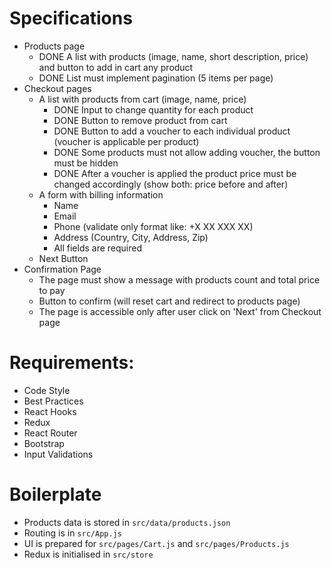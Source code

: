 # Specifications

- Products page
  - DONE A list with products (image, name, short description, price) and button to add in cart any product
  - DONE List must implement pagination (5 items per page)
- Checkout pages
  - A list with products from cart (image, name, price)
    - DONE Input to change quantity for each product
    - DONE Button to remove product from cart
    - DONE Button to add a voucher to each individual product (voucher is applicable per product)
    - DONE Some products must not allow adding voucher, the button must be hidden
    - DONE After a voucher is applied the product price must be changed accordingly (show both: price before and after)
  * A form with billing information
    - Name
    - Email
    - Phone (validate only format like: +X XX XXX XX)
    - Address (Country, City, Address, Zip)
    - All fields are required
  * Next Button
- Confirmation Page
  - The page must show a message with products count and total price to pay
  - Button to confirm (will reset cart and redirect to products page)
  - The page is accessible only after user click on 'Next' from Checkout page

# Requirements:

- Code Style
- Best Practices
- React Hooks
- Redux
- React Router
- Bootstrap
- Input Validations

# Boilerplate

- Products data is stored in `src/data/products.json`
- Routing is in `src/App.js`
- UI is prepared for `src/pages/Cart.js` and `src/pages/Products.js`
- Redux is initialised in `src/store`
